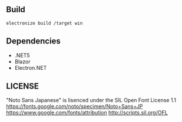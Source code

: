 
## Build
```
electronize build /target win
```

## Dependencies
- .NET5
- Blazor
- Electron.NET

## LICENSE

 "Noto Sans Japanese" is lisenced under the SIL Open Font License 1.1
https://fonts.google.com/noto/specimen/Noto+Sans+JP
 https://www.google.com/fonts/attribution
 http://scripts.sil.org/OFL